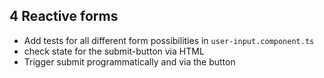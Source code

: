 ## 4 Reactive forms

- Add tests for all different form possibilities in `user-input.component.ts`
- check state for the submit-button via HTML
- Trigger submit programmatically and via the button 
